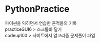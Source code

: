 # PythonPractice

파이썬을 익히면서 연습한 흔적들의 기록  
practiceGUI6 > 스크롤바 달기   
codeup100 > 사이트에서 알고리즘 문제풀이 파일  
